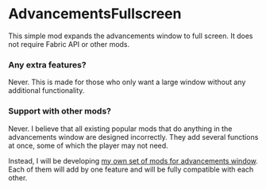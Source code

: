 # AdvancementsFullscreen

This simple mod expands the advancements window to full screen. It does not require Fabric API or other mods. 

### Any extra features?

Never. This is made for those who only want a large window without any additional functionality.

### Support with other mods?

Never. I believe that all existing popular mods that do anything in the advancements window are designed incorrectly. They add several functions at once, some of which the player may not need.

Instead, I will be developing [my own set of mods for advancements window](https://modrinth.com/collection/zUiqKAl3). Each of them will add by one feature and will be fully compatible with each other.
